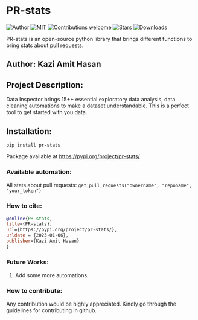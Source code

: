 
# PR-stats
![Author](https://img.shields.io/badge/author-AmitHasanShuvo-orange)
[![MIT](https://img.shields.io/badge/license-MIT-5eba00.svg)](https://github.com/AmitHasanShuvo/data-inspector/blob/main/LICENCE.txt)
[![Contributions welcome](https://img.shields.io/badge/contributions-welcome-brightgreen.svg?style=flat)](https://github.com/AmitHasanShuvo/PR-stats)
[![Stars](https://img.shields.io/github/stars/AmitHasanShuvo/data-inspector.svg?style=social)](https://github.com/AmitHasanShuvo/PR-stats/stargazers)
[![Downloads](https://static.pepy.tech/personalized-badge/PR-stats?period=total&units=international_system&left_color=black&right_color=brightgreen&left_text=Downloads)](https://pepy.tech/project/PR-stats)

PR-stats is an open-source python library that brings different functions to bring stats about pull requests.


## Author: Kazi Amit Hasan


## Project Description: 

Data Inspector brings 15++ essential exploratory data analysis, data cleaning automations to make a dataset understandable. This is a perfect tool to get started with you data. 

## Installation:

```pip install pr-stats```

Package available at https://pypi.org/project/pr-stats/


### Available automation:

All stats about pull requests: ``` get_pull_requests("ownername", "reponame", "your_token") ```




### How to cite:
  ```bibtex
@online{PR-stats,
  title={PR-stats},
  url={https://pypi.org/project/pr-stats/},
  urldate = {2023-01-06}, 
  publisher={Kazi Amit Hasan}
}
```

### Future Works:
1. Add some more automations.

### How to contribute:
Any contribution would be highly appreciated. Kindly go through the guidelines for contributing in github.



